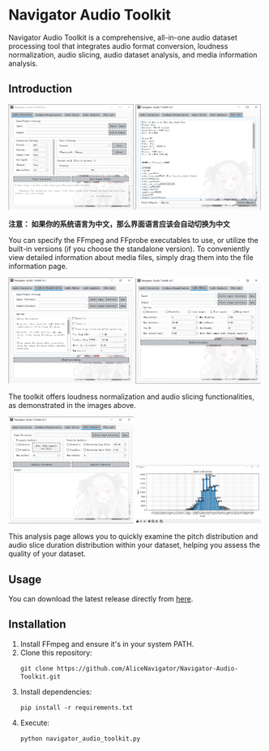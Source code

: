 # Navigator Audio Toolkit

Navigator Audio Toolkit is a comprehensive, all-in-one audio dataset processing tool that integrates audio format conversion, loudness normalization, audio slicing, audio dataset analysis, and media information analysis.

## Introduction

<p float="left">
  <img src="images/main_tab.png" width="49%" />
  <img src="images/file_info_tab.png" width="49%" />
</p>

**注意： 如果你的系统语言为中文，那么界面语言应该会自动切换为中文**

You can specify the FFmpeg and FFprobe executables to use, or utilize the built-in versions (if you choose the standalone version). To conveniently view detailed information about media files, simply drag them into the file information page.

<p float="left">
  <img src="images/loudness_tab.png" width="49%" />
  <img src="images/slice_audio_tab.png" width="49%" />
</p>

The toolkit offers loudness normalization and audio slicing functionalities, as demonstrated in the images above.

<p float="left">
  <img src="images/analysis_tab.png" width="49%" />
  <img src="images/frequency_figure.png" width="49%" />
</p>

This analysis page allows you to quickly examine the pitch distribution and audio slice duration distribution within your dataset, helping you assess the quality of your dataset.

## Usage

You can download the latest release directly from [here](https://github.com/AliceNavigator/Navigator-Audio-Toolkit/releases/latest).

## Installation

1. Install FFmpeg and ensure it's in your system PATH.
2. Clone this repository:
   ```
   git clone https://github.com/AliceNavigator/Navigator-Audio-Toolkit.git
   ```
3. Install dependencies:
   ```
   pip install -r requirements.txt
   ```
4. Execute:
   ```
   python navigator_audio_toolkit.py
   ```
